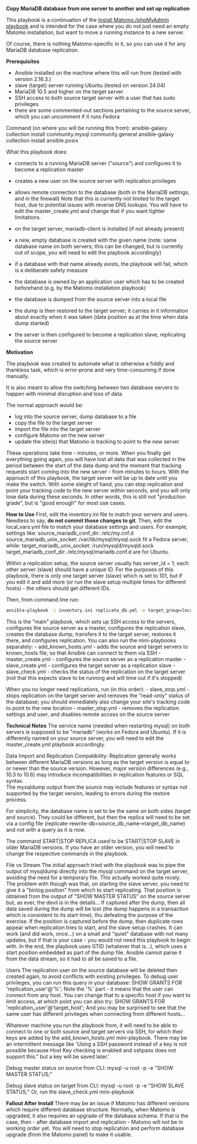 **Copy MariaDB database from one server to another and set up replication**

This playbook is a continuation of the [Install Matomo /phpMyAdmin playbook](../deploy-matomo/README.md) and is intended for the case where 
you do not just need an empty Matomo installation, but want to move a running instance to a new server.

Of course, there is nothing Matomo-specific in it, so you can use it for any MariaDB database replication.

**Prerequisites**
 - Ansible installed on the machine where this will run from (tested with version 2.16.3.)
 - slave (target) server running Ubuntu (tested on version 24.04)
 - MariaDB 10.5 and higher on the target server
 - SSH access to both source target server with a user that has sudo privileges
 - there are some commented-out sections pertaining to the source server, which you can uncomment if it runs Fedora

Command (on where you will be running this from):
ansible-galaxy collection install community.mysql community.general
ansible-galaxy collection install ansible.posix

What this playbook does:
 - connects to a running MariaDB server ("source") and configures it to become a replication master
 - creates a new user on the source server with replication privileges
 - allows remote connection to the database (both in the MariaDB settings, and in the firewall)
Note that this is currently not limited to the target host, due to potential issues with reverse DNS lookups. 
You will have to edit the master_create.yml and change that if you want tighter limitations.

 - on the target server, mariadb-client is installed (if not already present)
 - a new, empty database is created with the given name (note: same database name on both servers; this can be changed, but is currently out of scope, you will need to edit the playbook accordingly)
 - if a database with that name already exists, the playbook will fail, which is a deliberate safety measure
 - the database is owned by an application user which has to be created beforehand (e.g. by the Matomo installation playbook)
 - the database is dumped from the source server into a local file
 - the dump is then restored to the target server; it carries in it information about exactly when it was taken (data position as at the time when data dump started)
 - the server is then configured to become a replication slave, replicating the source server

**Motivation**

The playbook was created to automate what is otherwise a fiddly and thankless task, which is error-prone and very time-consuming if done manually.

It is also meant to allow the switching between two database servers to happen with minimal disruption and loss of data.

The normal approach would be:
 - log into the source server, dump database to a file
 - copy the file to the target server
 - import the file into the target server
 - configure Matomo on the new server
 - update the site(s) that Matomo is tracking to point to the new server

These operations take time - minutes, or more. When you finally get everything going again, you will have lost all data that was collected in the period between the start of the data dump and the moment that tracking requests start coming into the new server - from minutes to hours.
With the approach of this playbook, the target server will be up to date until you make the switch. With some sleight of hand, you can stop replication and point your tracking code to the new server within seconds, and you will only lose data during these seconds.
In other words, this is still not "production grade", but is "good enough" for most use cases.

**How to Use**
First, edit the inventory.ini file to match your servers and users.  Needless to say, **do not commit those changes to git**.
Then, edit the local_vars.yml file to match your database settings and users. For example, settings like:
source_mariadb_conf_dir: /etc/my.cnf.d
source_mariadb_unix_socket: /var/lib/mysql/mysql.sock
fit a Fedora server, while:
target_mariadb_unix_socket: /run/mysqld/mysqld.sock
target_mariadb_conf_dir: /etc/mysql/mariadb.conf.d
are for Ubuntu.

Within a replication setup, the source server usually has server_id = 1; each other server (slave) should have a unique ID. 
For the purposes of this playbook, there is only one target server (slave) which is set to 101, but if you edit it and add more (or run the slave setup multiple times for different hosts) - the others should get different IDs.

Then, from command line run:
```bash
ansible-playbook -i inventory.ini replicate_db.yml -e target_group=local
```

This is the "main" playbook, which sets up SSH access to the servers, configures the source server as a master, configures the replication slave, creates the database dump, transfers it to the target server, restores it there, and configures replication.
You can also run the mini-playbooks separately:
    - add_known_hosts.yml - adds the source and target servers to known_hosts file, so that Ansible can connect to them via SSH
    - master_create.yml - configures the source server as a replication master
    - slave_create.yml - configures the target server as a replication slave
    - slave_check.yml - checks the status of the replication on the target server (not that this expects slave to be running and will time out if it's stopped)

When you no longer need replications, run (in this order):
    - slave_stop.yml - stops replication on the target server and removes the "read-only" status of the database; you should immediately also change your site's tracking code to point to the new location
    - master_stop.yml - removes the replication settings and user, and disables remote access on the source server

**Technical Notes**
The service name (needed when restarting mysql) on both servers is supposed to be "mariadb" (works on Fedora and Ubuntu). If it is differently named on your source server, you will need to edit the master_create.yml playbook accordingly.

Data Import and Replication Compatibility:
Replication generally works between different MariaDB versions as long as the target version is equal to or newer than the source version.
However, major version differences (e.g., 10.3 to 10.6) may introduce incompatibilities in replication features or SQL syntax.  
The mysqldump output from the source may include features or syntax not supported by the target version, leading to errors during the restore process.  

For simplicity, the database name is set to be the same on both sides (target and source).
They could be different, but then the replica will need to be set via a config file (replicate-rewrite-db=source_db_name->target_db_name) and not with a query as it is now.

The command START|STOP REPLICA used to be START|STOP SLAVE in older MariaDB versions. If you have an older version, you will need to change the respective commands in the playbook.

File vs Stream
The initial approach tried with the playbook was to pipe the output of mysqldump directly into the mysql command on the target server, avoiding the need for a temporary file. 
This actually worked quite nicely. The problem with though was that, on starting the slave server, you need to give it a "binlog position" from which to start replicating.
That position is obtained from the output of "SHOW MASTER STATUS" on the source server but, as ever, the devil is in the details... If captured after the dump, then all data saved during the dump will be lost (the dump happens in a transaction which is consistent to its start time), thu defeating the purpose of the exercise.
If the position is captured before the dump, then duplicate rows appear when replication tries to start, and the slave setup crashes. It can work (and did work, once...) on a small and "quiet" database with not many updates, but if that is your case - you would not need this playbook to begin with.
In the end, the playbook uses GTID (whatever that is...), which uses a start position embedded as part of the dump file. Ansible cannot parse it from the data stream, so it had to all be saved to a file.

Users
The replication user on the source database will be deleted then created again, to avoid conflicts with existing privileges.
To debug user privileges, you can run this query in your database:
SHOW GRANTS FOR 'replication_user'@'%';
Note the '%' part - it means that the user can connect from any host. You can change that to a specific host if you want to limit access, at which point you can also try:
SHOW GRANTS FOR 'replication_user'@'target_host';
And you may be surprised to see that the same user has different privileges when connecting from different hosts...

Whatever machine you run the playbook from, it will need to be able to connect to one or both source and target servers via SSH, for which their keys are added by the add_known_hosts.yml mini-playbook.
There may be an intermittent message like 'Using a SSH password instead of a key is not possible because Host Key checking is enabled and sshpass does not support this." but a key will be saved later.'

Debug master status on source from CLI:
mysql -u root -p -e "SHOW MASTER STATUS;"

Debug slave status on target from CLI:
mysql -u root -p -e "SHOW SLAVE STATUS;"
Or, run the slave_check.yml mini-playbook

**Fallout After Install**
There may be an issue if Matomo has different versions which require different database structure. Normally, when Matomo is upgraded, it also requires an upgrade of the database schema. 
If that is the case, then - after database import and replication - Matomo will not be in working order yet.
You will need to stop replication and perform database upgrade (from the Matomo panel) to make it usable.

